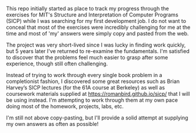This repo initially started as place to track my progress through the exercises for MIT's Structure and Interpretation of Computer Programs (SICP) 
while I was searching for my first development job. I do not want to conceal that most of the exercises were incredibly challenging for me at the time 
and most of 'my' answers were simply copy and pasted from the web.

The project was very short-lived since I was lucky in finding work quickly, but 5 years later I've returned to re-examine the fundamentals. I'm satisfied to discover
that the problems feel much easier to grasp after some experience, though still often challenging.

Instead of trying to work through every single book problem in a completionist fashion, I discovered some great resources such as 
Brian Harvey’s SICP lectures (for the 61A course at Berkeley) as well as coursework materials supplied at https://romanbird.github.io/sicp/
that I will be using instead. I'm attempting to work through them at my own pace doing most of the homework, projects, labs, etc.

I'm still not above copy-pasting, but I'll provide a solid attempt at supplying my own answers as often as possible!
